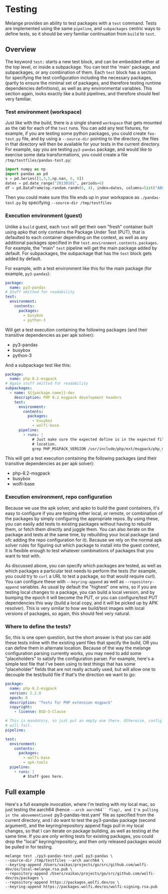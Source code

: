 # Testing

Melange provides an ability to test packages with a `test` command. Tests are
implemented using the same `pipeline`, and `subpackages` centric ways to define
tests, so it should be very familiar continuation from `build` to `test`.

## Overview

The keyword `test:` starts a new test block, and can be embedded either at the
top level, or inside a subpackage. You can test the 'main' package, and
subpackages, or any combination of them. Each `test` block has a section for
specifying the test configuration including the necessary packages, (partly to
ensure the minimal set of packages, and therefore testing runtime dependencies
definitions), as well as any environmental variables. This section again, looks
exactly like a build pipelines, and therefore should feel very familiar.

### Test environment (workspace)

Just like with the build, there is a single shared `workspace` that gets mounted
as the `CWD` for each of the `test` runs. You can add any test fixtures, for
example, if you are testing some python packages, you could create `foo-test.py`
file, and by using a `--source-dir` pointing to the directory, the files in that
directory will then be available for your tests in the current directory. For
example, say you are testing `py3-pandas` package, and would like to exercise
some data transformations, you could create a file
`/tmp/testfiles/pandas-test.py`:

```python
import numpy as np
import pandas as pd
s = pd.Series([1,3,5,np.nan, 6, 8])
dates = pd.date_range("20130101", periods=6)
df = pd.DataFrame(np.random.randn(6, 4), index=dates, columns=list("ABCD"))
```

Then you could make sure this file ends up in your workspace as
`./pandas-test.py` by specifying `--source-dir /tmp/testfiles`

### Execution environment (guest)

Unlike a `build` guest, each `test` will get their own "fresh" container built
using apko that only contains the Package Under Test (PUT), that is defaulted to
each container depending on the context, as well as any additional packages
specified in the `test.environment.contents.packages`. For example, the "main"
`test` pipeline will get the main package added by default. For subpackages, the
subpackage that has the `test` block gets added by default.

For example, with a test environment like this for the main package
(for example, `py3-pandas`):
```yaml
package:
  name: py3-pandas
# Stuff omitted for readability
test:
  environment:
    contents:
      packages:
        - busybox
        - python-3
```

Will get a test execution containing the following packages (and their
transitive dependencies as per apk solver):
 * py3-pandas
 * busybox
 * python-3

And a subpackage test like this:
```yaml
package:
  name: php-8.2-msgpack
# Again stuff omitted for readability
subpackages:
  - name: ${{package.name}}-dev
    description: PHP 8.2 msgpack development headers
    test:
      environment:
        contents:
          packages:
            - busybox
            - wolfi-base
      pipeline:
        - runs: |
            # Just make sure the expected define is in the expected file
            # location.
            grep PHP_MSGPACK_VERSION /usr/include/php/ext/msgpack/php_msgpack.h
```

This will get a test execution containing the following packages (and their
transitive dependencies as per apk solver):
 * php-8.2-msgpack
 * busybox
 * wolfi-base

### Execution environment, repo configuration

Because we use the apk solver, and apko to build the guest containers, it's easy
to configure if you are testing either local, or remote, or combination of the
packages by simply configuring the appropriate repos. By using these, you can
easily add tests to existing packages without having to rebuild them, or fetch
them directly and juggle them. You can also iterate on the package and tests at
the same time, by rebuilding your local package (and ofc adding the repo
configuration for it). Because we rely on the normal apk solver rules for
figuring out which package to install into the guest context, it is flexible
enough to test whatever combinations of packages that you want to test with.

As discussed above, you can specify which packages are tested, as well as which
packages a particular test needs to perform the tests (for example, you could
try to `curl` a URL to test a package, so that would require curl). You can
configure these with `--keyring-append` as well as `--repository-append`
variables. As usual by default the "highest" one wins, so if you are testing
local changes to a package, you can build a local version, and by bumping the
epoch it will become the PUT, or you can configure/test PUT dependencies this
way (build a local copy, and it will be picked up by APK resolver). This is very
similar to how we build/test images with local versions of packages, so again,
this should feel very natural.

### Where to define the tests?

So, this is one open question, but the short answer is that you can add these
tests inline with the existing yaml files that specify the build, OR you can
define them in alternate location. Because of the way the melange configuration
parsing currently works, you may need to add some "placeholders" to satisfy
the configuration parser. For example, here's a simple test file that I've been
using to test things that has some "placeholder" fields that are not really
actually used, but will allow one to decouple the test/build file if that's the
direction we want to go:

```yaml
package:
  name: php-8.2-msgpack
  version: 2.2.0
  epoch: 0
  description: "Tests for PHP extension msgpack"
  copyright:
    - license: BSD-3-Clause

# This is mandatory, so just put an empty one there. Otherwise, config parsing
# will fail.
pipeline:

test:
  environment:
    contents:
      packages:
        - wolfi-base
        - apk-tools
  pipeline:
    - runs: |
        # Stuff goes here.
```

## Full example

Here's a full example invocation, where I'm testing with my local mac, so just
testing the aarch64 (hence `--arch aarch64`` flag), and I'm pulling in the
abovementioned `py3-pandas-test.yaml` file as specified from the current
directory, and I do want to test the py3-pandas package (second argument), and
the keyring/repository append flags pull in my local changes, so that I can
iterate on package building, as well as testing at the same time. If you are
only writing tests for existing packages, you could drop the "local"
keyring/repository, and then only released packages would be pulled in for
testing.

```shell
melange test ./py3-pandas-test.yaml py3-pandas \
--source-dir /tmp/testfiles --arch aarch64 \
--keyring-append /Users/vaikas/projects/go/src/github.com/wolfi-dev/os/local-melange.rsa.pub \
--repository-append /Users/vaikas/projects/go/src/github.com/wolfi-dev/os/packages \
--repository-append https://packages.wolfi.dev/os \
--keyring-append https://packages.wolfi.dev/os/wolfi-signing.rsa.pub
```

